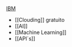 
 [IBM](https://www.ibm.com/br-pt/cloud/free?utm_content=SRCWW&p1=Search&p4=43700074915336807&p5=e&gclid=CjwKCAjwq4imBhBQEiwA9Nx1BndXFuaZIgoNw97ECXixPT4ELOeNiF2RhkZxao_PeiYC9Ok4XOJi3RoCdfQQAvD_BwE&gclsrc=aw.ds) 
- [[Clouding]] gratuito
- [[AI]]
- [[Machine Learning]]
- [[API´s]]